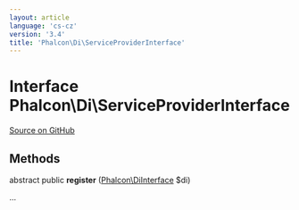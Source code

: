```yaml
---
layout: article
language: 'cs-cz'
version: '3.4'
title: 'Phalcon\Di\ServiceProviderInterface'
---
```


# Interface **Phalcon\Di\ServiceProviderInterface**

<a href="https://github.com/phalcon/cphalcon/tree/v3.4.0/phalcon/di/serviceproviderinterface.zep" class="btn btn-default btn-sm">Source on GitHub</a>

## Methods

abstract public **register** ([Phalcon\DiInterface](/3.4/en/api/Phalcon_DiInterface) $di)

...